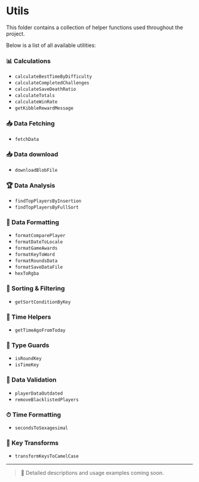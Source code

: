 # Utils

This folder contains a collection of helper functions used throughout the project.

Below is a list of all available utilities:

### 📊 Calculations

- `calculateBestTimeByDifficulty`
- `calculateCompletedChallenges`
- `calculateSaveDeathRatio`
- `calculateTotals`
- `calculateWinRate`
- `getKibbleRewardMessage`

### 📥 Data Fetching

- `fetchData`

### 📥 Data download

- `downloadBlobFile`

### 🏆 Data Analysis

- `findTopPlayersByInsertion`
- `findTopPlayersByFullSort`

### 🧩 Data Formatting

- `formatComparePlayer`
- `formatDateToLocale`
- `formatGameAwards`
- `formatKeyToWord`
- `formatRoundsData`
- `formatSaveDataFile`
- `hexToRgba`

### 🔢 Sorting & Filtering

- `getSortConditionByKey`

### 📅 Time Helpers

- `getTimeAgoFromToday`

### 🧠 Type Guards

- `isRoundKey`
- `isTimeKey`

### 🔄 Data Validation

- `playerDataOutdated`
- `removeBlacklistedPlayers`

### ⏱ Time Formatting

- `secondsToSexagesimal`

### 🧼 Key Transforms

- `transformKeysToCamelCase`

---

> 📌 Detailed descriptions and usage examples coming soon.
